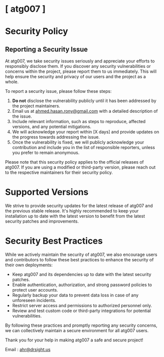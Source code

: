 # [ atg007 ]

# Security Policy

## Reporting a Security Issue

At atg007, we take security issues seriously and appreciate your efforts to responsibly disclose them. If you discover any security vulnerabilities or concerns within the project, please report them to us immediately. This will help ensure the security and privacy of our users and the project as a whole.

To report a security issue, please follow these steps:

1. **Do not** disclose the vulnerability publicly until it has been addressed by the project maintainers.
2. Email us at [ahmed.hasan.rony@gmail.com](mailto:ahmed.hasan.rony@gmail.com) with a detailed description of the issue.
3. Include relevant information, such as steps to reproduce, affected versions, and any potential mitigations.
4. We will acknowledge your report within [X days] and provide updates on the progress towards addressing the issue.
5. Once the vulnerability is fixed, we will publicly acknowledge your contribution and include you in the list of responsible reporters, unless you prefer to remain anonymous.

Please note that this security policy applies to the official releases of atg007. If you are using a modified or third-party version, please reach out to the respective maintainers for their security policy.

# Supported Versions

We strive to provide security updates for the latest release of atg007 and the previous stable release. It's highly recommended to keep your installation up to date with the latest version to benefit from the latest security patches and improvements.

# Security Best Practices

While we actively maintain the security of atg007, we also encourage users and contributors to follow these best practices to enhance the security of their own deployments:

- Keep atg007 and its dependencies up to date with the latest security patches.
- Enable authentication, authorization, and strong password policies to protect user accounts.
- Regularly backup your data to prevent data loss in case of any unforeseen incidents.
- Restrict server access and permissions to authorized personnel only.
- Review and test custom code or third-party integrations for potential vulnerabilities.

By following these practices and promptly reporting any security concerns, we can collectively maintain a secure environment for all atg007 users.

Thank you for your help in making atg007 a safe and secure project!

Email : [ahr@drsight.us](mailto:ahr@drsight.us)


